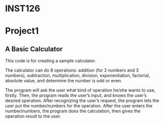 # INST126
# Project1
## A Basic Calculator
This code is for creating a sample calculator. 

The calculator can do 8 operations: addition (for 2 numbers and 3 numbers), subtraction, multiplication, division, exponentiation, factorial, absolute value, and determine the number is odd or even.

The program will ask the user what kind of operation he/she wants to use, firstly. Then, the program reads the user’s input, and knows the user’s desired operation. After recognizing the user’s request, the program lets the user put the number/numbers for the operation. After the user enters the number/numbers, the program does the calculation, then gives the operation result to the user.   
